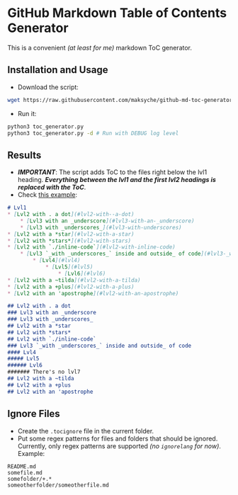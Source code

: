 # GitHub Markdown Table of Contents Generator
This is a convenient _(at least for me)_ markdown ToC generator.

## Installation and Usage
- Download the script:
```bash
wget https://raw.githubusercontent.com/maksyche/github-md-toc-generator/master/toc_generator.py
```
- Run it:
```bash
python3 toc_generator.py
python3 toc_generator.py -d # Run with DEBUG log level
```

## Results
- _**IMPORTANT**_: The script adds ToC to the files right below the lvl1 heading. _**Everything between the lvl1 and the 
first lvl2 headings is replaced with the ToC**_.
- Check [this example](example.md):
```markdown
# Lvl1
* [Lvl2 with . a dot](#lvl2-with--a-dot)
    * [Lvl3 with an _underscore](#lvl3-with-an-_underscore)
    * [Lvl3 with _underscores_](#lvl3-with-underscores)
* [Lvl2 with a *star](#lvl2-with-a-star)
* [Lvl2 with *stars*](#lvl2-with-stars)
* [Lvl2 with `./inline-code`](#lvl2-with-inline-code)
    * [Lvl3 `_with _underscores_` inside and outside_ of code](#lvl3-_with-_underscores_-inside-and-outside_-of-code)
        * [Lvl4](#lvl4)
            * [Lvl5](#lvl5)
                * [Lvl6](#lvl6)
* [Lvl2 with a ~tilda](#lvl2-with-a-tilda)
* [Lvl2 with a +plus](#lvl2-with-a-plus)
* [Lvl2 with an 'apostrophe](#lvl2-with-an-apostrophe)

## Lvl2 with . a dot
### Lvl3 with an _underscore
### Lvl3 with _underscores_
## Lvl2 with a *star
## Lvl2 with *stars*
## Lvl2 with `./inline-code`
### Lvl3 `_with _underscores_` inside and outside_ of code
#### Lvl4
##### Lvl5
###### Lvl6
####### There's no lvl7
## Lvl2 with a ~tilda
## Lvl2 with a +plus
## Lvl2 with an 'apostrophe
```

## Ignore Files
- Create the `.tocignore` file in the current folder.
- Put some regex patterns for files and folders that should be ignored. Currently, only regex patterns are supported 
_(no `ignorelang` for now)_. Example:
```ignorelang
README.md
somefile.md
somefolder/+.*
someotherfolder/someotherfile.md
```


